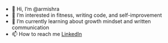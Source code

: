 - 👋 Hi, I’m @armishra
- 👀 I’m interested in fitness, writing code, and self-improvement
- 🌱 I’m currently learning about growth mindset and written communication
- 📫 How to reach me [LinkedIn](https://www.linkedin.com/in/archit72/)

<!---
armishra/armishra is a ✨ special ✨ repository because its `README.md` (this file) appears on your GitHub profile.
You can click the Preview link to take a look at your changes.
--->
